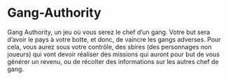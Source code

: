 Gang-Authority
==============

Gang Authority, un jeu où vous serez le chef d’un gang. Votre but sera d’avoir le pays à votre botte, et donc, de vaincre les gangs adverses. Pour cela, vous aurez sous votre contrôle, des sbires (des personnages non joueurs) qui vont devoir réaliser des missions qui auront pour but de vous générer un revenu, ou de récolter des informations sur les autres chef de gang.
